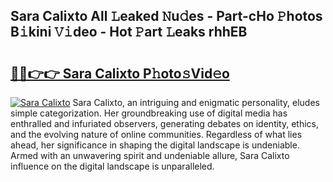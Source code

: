 ## Sara Calixto All 𝙻eaked 𝙽u𝚍es - Part-cHo 𝙿hotos B𝚒kini 𝚅𝚒deo - Hot 𝙿art 𝙻eaks rhhEB

# <h2><a href="http://ld0ikh.urlbe.top/?page=Sara+Calixto">🔗🔗👉👉 Sara Calixto P𝚑oto𝚜Vid𝚎o</a></h2>

[![Sara Calixto](https://i.imgur.com/eBuTRDB.gif)](http://ld0ikh.urlbe.top/?page=Sara+Calixto)
Sara Calixto, an intriguing and enigmatic personality, eludes simple categorization. Her groundbreaking use of digital media has enthralled and infuriated observers, generating debates on identity, ethics, and the evolving nature of online communities. Regardless of what lies ahead, her significance in shaping the digital landscape is undeniable. Armed with an unwavering spirit and undeniable allure, Sara Calixto influence on the digital landscape is unparalleled.
